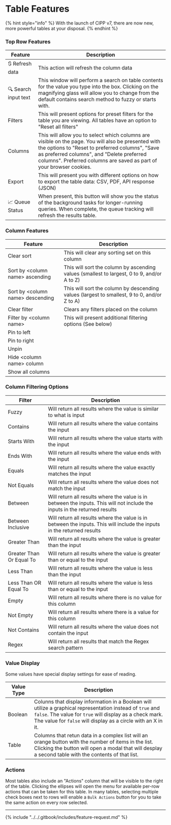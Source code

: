 # Table Features

{% hint style="info" %}
With the launch of CIPP v7, there are now new, more powerful tables at your disposal.
{% endhint %}

### Top Row Features

| Feature              | Description                                                                                                                                                                                                                                                                 |
| -------------------- | --------------------------------------------------------------------------------------------------------------------------------------------------------------------------------------------------------------------------------------------------------------------------- |
| 🔃 Refresh data      | This action will refresh the column data                                                                                                                                                                                                                                    |
| 🔍 Search input text | This window will perform a search on table contents for the value you type into the box. Clicking on the magnifying glass will allow you to change from the default contains search method to fuzzy or starts with.                                                         |
| Filters              | This will present options for preset filters for the table you are viewing. All tables have an option to "Reset all filters"                                                                                                                                                |
| Columns              | This will allow you to select which columns are visible on the page. You will also be presented with the options to "Reset to preferred columns", "Save as preferred columns", and "Delete preferred columns". Preferred columns are saved as part of your browser cookies. |
| Export               | This will present you with different options on how to export the table data: CSV, PDF, API response (JSON)                                                                                                                                                                 |
| 📈 Queue Status      | When present, this button will show you the status of the background tasks for longer-running queries. When complete, the queue tracking will refresh the results table.                                                                                                    |

### Column Features

| Feature                           | Description                                                                                 |
| --------------------------------- | ------------------------------------------------------------------------------------------- |
| Clear sort                        | This will clear any sorting set on this column                                              |
| Sort by \<column name> ascending  | This will sort the column by ascending values (smallest to largest, 0 to 9, and/or A to Z)  |
| Sort by \<column name> descending | This will sort the column by descending values (largest to smallest, 9 to 0, and/or Z to A) |
| Clear filter                      | Clears any filters placed on the column                                                     |
| Filter by \<column name>          | This will present additional filtering options (See below)                                  |
| Pin to left                       |                                                                                             |
| Pin to right                      |                                                                                             |
| Unpin                             |                                                                                             |
| Hide \<column name> column        |                                                                                             |
| Show all columns                  |                                                                                             |

### Column Filtering Options

| Filter                   | Description                                                                                                                |
| ------------------------ | -------------------------------------------------------------------------------------------------------------------------- |
| Fuzzy                    | Will return all results where the value is similar to what is input                                                        |
| Contains                 | Will return all results where the value contains the input                                                                 |
| Starts With              | Will return all results where the value starts with the input                                                              |
| Ends With                | Will return all results where the value ends with the input                                                                |
| Equals                   | Will return all results where the value exactly matches the input                                                          |
| Not Equals               | Will return all results where the value does not match the input                                                           |
| Between                  | Will return all results where the value is in between the inputs. This will not include the inputs in the returned results |
| Between Inclusive        | Will return all results where the value is in between the inputs. This will include the inputs in the returned results     |
| Greater Than             | Will return all results where the value is greater than the input                                                          |
| Greater Than Or Equal To | Will return all results where the value is greater than or equal to the input                                              |
| Less Than                | Will return all results where the value is less than the input                                                             |
| Less Than OR Equal To    | Will return all results where the value is less than or equal to the input                                                 |
| Empty                    | Will return all results where there is no value for this column                                                            |
| Not Empty                | Will return all results where there is a value for this column                                                             |
| Not Contains             | Will return all results where the value does not contain the input                                                         |
| Regex                    | Will return all results that match the Regex search pattern                                                                |

### Value Display

Some values have special display settings for ease of reading.

| Value Type | Description                                                                                                                                                                                                                             |
| ---------- | --------------------------------------------------------------------------------------------------------------------------------------------------------------------------------------------------------------------------------------- |
| Boolean    | Colunns that display information in a Boolean will utilize a graphical representation instead of `true` and `false`. The value for `true` will display as a check mark. The value for `false` will display as a circle with an X in it. |
| Table      | Columns that retun data in a complex list will an orange button with the number of items in the list. Clicking the button will open a modal that will desplay a second table with the contents of that list.                            |

### Actions

Most tables also include an "Actions" column that will be visible to the right of the table. Clicking the ellipses will open the menu for available per-row actions that can be taken for this table. In many tables, selecting multiple check boxes next to rows will enable a `Bulk Actions` button for you to take the same action on every row selected.

***

{% include "../../.gitbook/includes/feature-request.md" %}
